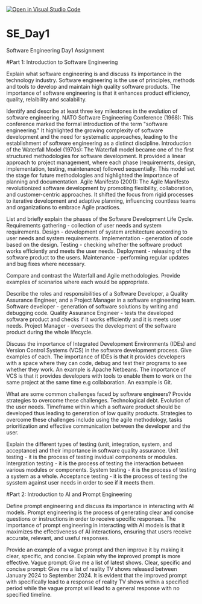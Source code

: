 [![Open in Visual Studio Code](https://classroom.github.com/assets/open-in-vscode-2e0aaae1b6195c2367325f4f02e2d04e9abb55f0b24a779b69b11b9e10269abc.svg)](https://classroom.github.com/online_ide?assignment_repo_id=15572933&assignment_repo_type=AssignmentRepo)
# SE_Day1
Software Engineering Day1 Assignment

#Part 1: Introduction to Software Engineering

Explain what software engineering is and discuss its importance in the technology industry.
Software engineering is the use of principles, methods and tools to develop and maintain high quality software products.
The importance of software engineering is that it enhances product efficiency, quality, relaibility and scalability.

Identify and describe at least three key milestones in the evolution of software engineering.
NATO Software Engineering Conference (1968):
This conference marked the formal introduction of the term "software engineering." It highlighted the growing complexity of software development and the need for systematic approaches, leading to the establishment of software engineering as a distinct discipline.
Introduction of the Waterfall Model (1970s):
The Waterfall model became one of the first structured methodologies for software development. It provided a linear approach to project management, where each phase (requirements, design, implementation, testing, maintenance) followed sequentially. This model set the stage for future methodologies and highlighted the importance of planning and documentation.
Agile Manifesto (2001):
The Agile Manifesto revolutionized software development by promoting flexibility, collaboration, and customer-centric approaches. It shifted the focus from rigid processes to iterative development and adaptive planning, influencing countless teams and organizations to embrace Agile practices.

List and briefly explain the phases of the Software Development Life Cycle.
Requirements gathering - collection of user needs and system requirements.
Design - development of system architecture according to user needs and system requirements.
Implementation - generation of code based on the design.
Testing - checking whether the software product works efficiently and meets the user needs.
Deployment - releasing of the software product to the users.
Maintenance - performing regular updates and bug fixes where necessary.


Compare and contrast the Waterfall and Agile methodologies. Provide examples of scenarios where each would be appropriate.


Describe the roles and responsibilities of a Software Developer, a Quality Assurance Engineer, and a Project Manager in a software engineering team.
Software developer - generation of software solutions by writing and debugging code.
Quality Assurance Engineer - tests the developed software product and checks if it works efficiently and it is meets user needs.
Project Manager - oversees the development of the software product during the whole lifecycle.


Discuss the importance of Integrated Development Environments (IDEs) and Version Control Systems (VCS) in the software development process. Give examples of each.
The importance of IDEs is that it provides developers with a space where they can code, debug and test their programs to see whether they work. An example is Apache Netbeans.
The importance of VCS is that it provides developers with tools to enable them to work on the same project at the same time e.g collaboration. An example is Git.

What are some common challenges faced by software engineers? Provide strategies to overcome these challenges.
Technological debt.
Evolution of the user needs.
Timeframe within which a software product should be developed thus leading to generation of low quality products.
Strategies to overcome these challenges include using the agile methodology, tasks prioritization and effective communication between the developer and the user.

Explain the different types of testing (unit, integration, system, and acceptance) and their importance in software quality assurance.
Unit testing - it is the process of testing invidual components or modules.
Intergration testing - it is the process of testing the interaction between various modules or components.
System testing - it is the process of testing a system as a whole.
Acceptance testing - it is the process of testing the sysstem against user needs in order to see if it meets them.

#Part 2: Introduction to AI and Prompt Engineering


Define prompt engineering and discuss its importance in interacting with AI models.
Prompt engineering is the process of generating clear and concise questions or instructions in order to receive specific responses.
The importance of prompt engineering in interacting with AI models is that it maximizes the effectiveness of AI interactions, ensuring that users receive accurate, relevant, and useful responses.

Provide an example of a vague prompt and then improve it by making it clear, specific, and concise. Explain why the improved prompt is more effective.
Vague prompt: Give me a list of latest shows.
Clear, specific and concise prompt: Give me a list of reality TV shows released between January 2024 to September 2024.
It is evident that the improved prompt with specifically lead to a response of reality TV shows within a specified period while the vague prompt will lead to a general response with no specified timeline.
